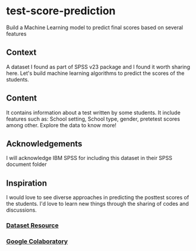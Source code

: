 # test-score-prediction
Build a Machine Learning model to predict final scores based on several features

## Context
A dataset I found as part of SPSS v23 package and I found it worth sharing here. Let's build machine learning algorithms to predict the scores of the students.

## Content
It contains information about a test written by some students. It include features such as: School setting, School type, gender, pretetest scores among other. Explore the data to know more!

## Acknowledgements
I will acknowledge IBM SPSS for including this dataset in their SPSS document folder

## Inspiration
I would love to see diverse approaches in predicting the posttest scores of the students. I'd love to learn new things through the sharing of codes and discussions.

### <a href='https://www.kaggle.com/kwadwoofosu/predict-test-scores-of-students'>Dataset Resource</a>
### <a href='https://colab.research.google.com/drive/1ZkJnjHsDGXOkPVpNJlzYzDAkqELdtVfr#scrollTo=8PX-TmtDSt3i'>Google Colaboratory</a>
